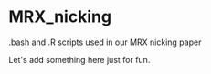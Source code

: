 # MRX_nicking
.bash and .R scripts used in our MRX nicking paper

Let's add something here just for fun.
